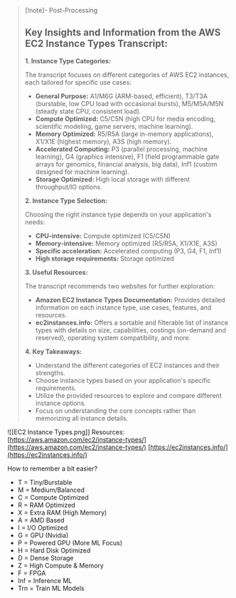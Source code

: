 
>[!note]- Post-Processing
>## Key Insights and Information from the AWS EC2 Instance Types Transcript:
>
>**1. Instance Type Categories:**
>
>The transcript focuses on different categories of AWS EC2 instances, each tailored for specific use cases:
>
>* **General Purpose:**  A1/M6G (ARM-based, efficient), T3/T3A (burstable, low CPU load with occasional bursts), M5/M5A/M5N (steady state CPU, consistent load).
>* **Compute Optimized:** C5/C5N (high CPU for media encoding, scientific modeling, game servers, machine learning).
>* **Memory Optimized:** R5/R5A (large in-memory applications), X1/X1E (highest memory), A3S (high memory).
>* **Accelerated Computing:** P3 (parallel processing, machine learning), G4 (graphics intensive), F1 (field programmable gate arrays for genomics, financial analysis, big data), Inf1 (custom designed for machine learning).
>* **Storage Optimized:** High local storage with different throughput/IO options.
>
>**2. Instance Type Selection:**
>
>Choosing the right instance type depends on your application's needs:
>
>* **CPU-intensive:**  Compute optimized (C5/C5N)
>* **Memory-intensive:** Memory optimized (R5/R5A, X1/X1E, A3S)
>* **Specific acceleration:** Accelerated computing (P3, G4, F1, Inf1)
>* **High storage requirements:** Storage optimized
>
>**3. Useful Resources:**
>
>The transcript recommends two websites for further exploration:
>
>* **Amazon EC2 Instance Types Documentation:** Provides detailed information on each instance type, use cases, features, and resources.
>* **ec2instances.info:** Offers a sortable and filterable list of instance types with details on size, capabilities, costings (on-demand and reserved), operating system compatibility, and more.
>
>**4. Key Takeaways:**
>
>* Understand the different categories of EC2 instances and their strengths.
>*  Choose instance types based on your application's specific requirements.
>*  Utilize the provided resources to explore and compare different instance options.
>*  Focus on understanding the core concepts rather than memorizing all instance details.
>
>
>
>

![[EC2 Instance Types.png]]
Resources:
[https://aws.amazon.com/ec2/instance-types/](https://aws.amazon.com/ec2/instance-types/)
[https://ec2instances.info/](https://ec2instances.info/)

How to remember a bit easier?
- T = Tiny/Burstable
- M = Medium/Balanced
- C = Compute Optimized
- R = RAM Optimized
- X = Extra RAM (High Memory)
- A = AMD Based
- I = I/O Optimized
- G = GPU (Nvidia)
- P = Powered GPU (More ML Focus)
- H = Hard Disk Optimized
- D = Dense Storage
- Z = High Compute & Memory
- F = FPGA
- Inf = Inference ML
- Trn = Train ML Models